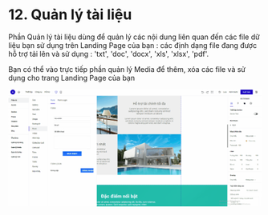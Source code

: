 # 12. Quản lý tài liệu

Phần Quản lý tài liệu dùng để quản lý các nội dung liên quan đến các file dữ liệu bạn sử dụng trên Landing Page của bạn : các định dạng file đang được hỗ trợ tải lên và sử dụng :  'txt', 'doc', 'docx', 'xls', 'xlsx', 'pdf'.

Bạn có thể vào trực tiếp phần quản lý Media để thêm, xóa các file và sử dụng cho trang Landing Page của bạn&#x20;

![](<../.gitbook/assets/tai lieu.gif>)
